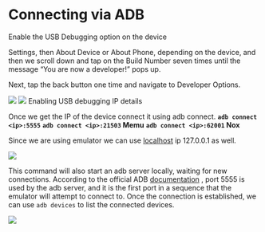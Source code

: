 # Connecting via ADB

Enable the USB Debugging option on the device

Settings, then About Device or About Phone, depending on the device, and then we scroll down and tap on the Build Number seven times until the message “You are now a developer!” pops up.

Next, tap the back button one time and navigate to Developer Options.

![](../../img/beginners-guide-for-android-testing/26.jpg)
![](../../img/beginners-guide-for-android-testing/27.jpg)
Enabling USB debugging IP details

Once we get the IP of the device connect it using adb connect.
**`adb connect <ip>:5555`**
**`adb connect <ip>:21503` Memu**
**`adb connect <ip>:62001` Nox**

Since we are using emulator we can use [localhost](http://localhost) ip 127.0.0.1 as well.

![](../../img/beginners-guide-for-android-testing/28.jpg)

This command will also start an adb server locally, waiting for new connections. According to the official ADB [documentation](https://developer.android.com/studio/command-line/adb) , port 5555 is used by the adb server, and it is the first port in a sequence that the emulator will attempt to connect to. Once the connection is established, we can use `adb devices` to list the connected devices.

![](../../img/beginners-guide-for-android-testing/29.jpg)
